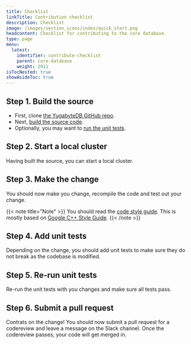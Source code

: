 ```yaml
---
title: Checklist
linkTitle: Contribution checklist
description: Checklist
image: /images/section_icons/index/quick_start.png
headcontent: Checklist for contributing to the core database.
type: page
menu:
  latest:
    identifier: contribute-checklist
    parent: core-database
    weight: 2911
isTocNested: true
showAsideToc: true
---
```


## Step 1. Build the source

* First, clone [the YugabyteDB GitHub repo](https://github.com/yugabyte/yugabyte-db).
* Next, [build the source code](../build-from-src). 
* Optionally, you may want to [run the unit tests](../run-unit-tests).

## Step 2. Start a local cluster

Having built the source, you can start a local cluster.

## Step 3. Make the change

You should now make you change, recompile the code and test out your change.

{{< note title="Note" >}}
You should read the [code style guide](https://goo.gl/Hkt5BU). This is mostly based on [Google C++ Style Guide](https://google.github.io/styleguide/cppguide.html).
{{< /note >}}

## Step 4. Add unit tests

Depending on the change, you should add unit tests to make sure they do not break as the codebase is modified.

## Step 5. Re-run unit tests

Re-run the unit tests with you changes and make sure all tests pass.

## Step 6. Submit a pull request

Contrats on the change! You should now submit a pull request for a codereview and leave a message on the Slack channel. Once the codereview passes, your code will get merged in.
